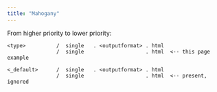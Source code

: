```yaml
---
title: "Mahogany"
---
```



From higher priority to lower priority:

```
<type>          /  single   . <outputformat> . html
                /  single                    . html  <-- this page example
                  
<_default>      /  single   . <outputformat> . html
                /  single                    . html  <-- present, ignored
```

